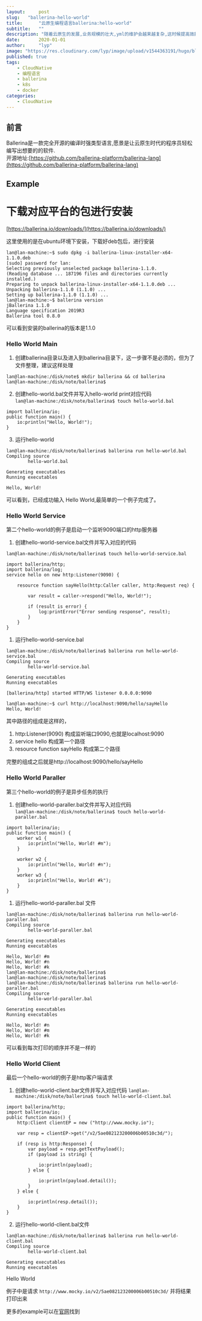 ```yaml
---
layout:     post 
slug:   "ballerina-hello-world"
title:      "云原生编程语言ballerina:hello-world"
subtitle:   ""
description: "随着云原生的发展,业务规模的壮大,yml的维护会越来越复杂,这时候提高效能的工具或语言就应运而生了,ballerina便是其一."
date:       2020-01-01
author:     "lyp"
image: "https://res.cloudinary.com/lyp/image/upload/v1544363191/hugo/blog.github.io/743a4e9227e1f14cb24a1eb6db29e183.jpg"
published: true
tags:
    - CloudNative
    - 编程语言
    - ballerina
    - k8s
    - docker
categories: 
    - CloudNative
---
```


## 前言
Ballerina是一款完全开源的编译时强类型语言,愿景是让云原生时代的程序员轻松编写出想要的的软件.  
开源地址:[https://github.com/ballerina-platform/ballerina-lang](https://github.com/ballerina-platform/ballerina-lang)

## Example 
  
# 下载对应平台的包进行安装  
[https://ballerina.io/downloads/](https://ballerina.io/downloads/)  

这里使用的是在ubuntu环境下安装，下载好deb包后，进行安装  

```
lan@lan-machine:~$ sudo dpkg -i ballerina-linux-installer-x64-1.1.0.deb 
[sudo] password for lan: 
Selecting previously unselected package ballerina-1.1.0.
(Reading database ... 187196 files and directories currently installed.)
Preparing to unpack ballerina-linux-installer-x64-1.1.0.deb ...
Unpacking ballerina-1.1.0 (1.1.0) ...
Setting up ballerina-1.1.0 (1.1.0) ...
lan@lan-machine:~$ ballerina version
jBallerina 1.1.0
Language specification 2019R3
Ballerina tool 0.8.0
```
可以看到安装的ballerina的版本是1.1.0

### Hello World Main

1. 创建ballerina目录以及进入到ballerina目录下，这一步骤不是必须的，但为了文件整理，建议这样处理
```
lan@lan-machine:/disk/note$ mkdir ballerina && cd ballerina
lan@lan-machine:/disk/note/ballerina$
```
2. 创建hello-world.bal文件并写入hello-world print对应代码    
``
lan@lan-machine:/disk/note/ballerina$ touch hello-world.bal
``
```
import ballerina/io;
public function main() {
    io:println("Hello, World!");
}
``` 
3. 运行hello-world

```
lan@lan-machine:/disk/note/ballerina$ ballerina run hello-world.bal 
Compiling source
        hello-world.bal

Generating executables
Running executables

Hello, World!  
```
可以看到，已经成功输入 Hello World,最简单的一个例子完成了。

### Hello World Service

第二个hello-world的例子是启动一个监听9090端口的http服务器
1. 创建hello-world-service.bal文件并写入对应的代码

``
lan@lan-machine:/disk/note/ballerina$ touch hello-world-service.bal
``
```
import ballerina/http;
import ballerina/log;
service hello on new http:Listener(9090) {

    resource function sayHello(http:Caller caller, http:Request req) {

        var result = caller->respond("Hello, World!");

        if (result is error) {
            log:printError("Error sending response", result);
        }
    }
}
```
1. 运行hello-world-service.bal
```
lan@lan-machine:/disk/note/ballerina$ ballerina run hello-world-service.bal
Compiling source
        hello-world-service.bal

Generating executables
Running executables

[ballerina/http] started HTTP/WS listener 0.0.0.0:9090

lan@lan-machine:~$ curl http://localhost:9090/hello/sayHello
Hello, World!
```
其中路径的组成是这样的，
1. http:Listener(9090) 构成监听端口9090,也就是localhost:9090
2. service hello 构成第一个路径
3. resource function sayHello 构成第二个路径
   
完整的组成之后就是http://localhost:9090/hello/sayHello

### Hello World Paraller
第三个hello-world的例子是异步任务的执行

1. 创建hello-world-paraller.bal文件并写入对应代码  
``
lan@lan-machine:/disk/note/ballerina$ touch hello-world-paraller.bal
``
```
import ballerina/io;
public function main() {
    worker w1 {
        io:println("Hello, World! #m");
    }

    worker w2 {
        io:println("Hello, World! #n");
    }
    worker w3 {
        io:println("Hello, World! #k");
    }
}
```
1. 运行hello-world-paraller.bal 文件
```
lan@lan-machine:/disk/note/ballerina$ ballerina run hello-world-paraller.bal
Compiling source
        hello-world-paraller.bal

Generating executables
Running executables

Hello, World! #m
Hello, World! #n
Hello, World! #k
lan@lan-machine:/disk/note/ballerina$ 
lan@lan-machine:/disk/note/ballerina$ 
lan@lan-machine:/disk/note/ballerina$ ballerina run hello-world-paraller.bal
Compiling source
        hello-world-paraller.bal

Generating executables
Running executables

Hello, World! #n
Hello, World! #m
Hello, World! #k
```
可以看到每次打印的顺序并不是一样的

### Hello World Client
最后一个hello-world的例子是http客户端请求

1. 创建hello-world-client.bar文件并写入对应代码
``
lan@lan-machine:/disk/note/ballerina$ touch hello-world-client.bal
``
```
import ballerina/http;
import ballerina/io;
public function main() {
    http:Client clientEP = new ("http://www.mocky.io");

    var resp = clientEP->get("/v2/5ae082123200006b00510c3d/");

    if (resp is http:Response) {
        var payload = resp.getTextPayload();
        if (payload is string) {

            io:println(payload);
        } else {

            io:println(payload.detail());
        }
    } else {

        io:println(resp.detail());
    }
}
```
2. 运行hello-world-client.bal文件
```
lan@lan-machine:/disk/note/ballerina$ ballerina run hello-world-client.bal
Compiling source
        hello-world-client.bal

Generating executables
Running executables
```
Hello World

例子中是请求 ``http://www.mocky.io/v2/5ae082123200006b00510c3d/`` 并将结果打印出来  

更多的example可以在[官网](https://ballerina.io/v1-1/learn/by-example/)找到



